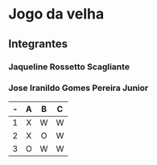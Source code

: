 # Jogo da velha
## Integrantes
### Jaqueline Rossetto Scagliante
### Jose Iranildo Gomes Pereira Junior

| -  |  A     | B     | C     |
| -- | :---:  | :---: | :---: |
| 1  | X     | W     | W     |
| 2  | X      | O     | W     |
| 3  | O      | W     | W     |